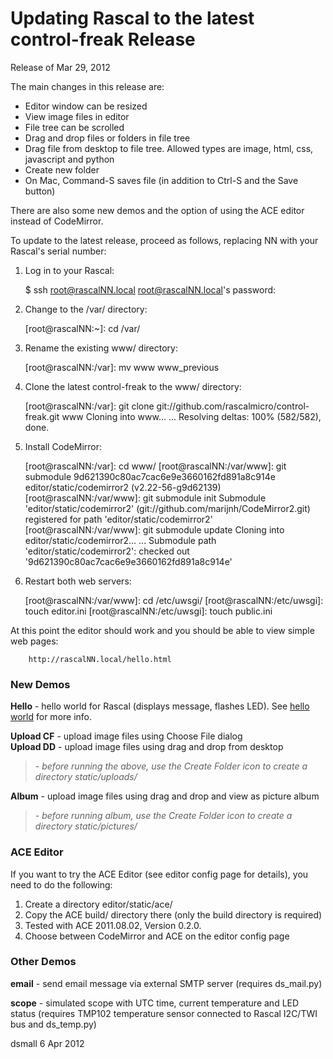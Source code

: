 # Updating Rascal to the latest control-freak Release

Release of Mar 29, 2012

The main changes in this release are:

  * Editor window can be resized
  * View image files in editor
  * File tree can be scrolled
  * Drag and drop files or folders in file tree
  * Drag file from desktop to file tree. Allowed types are image, html, css,
javascript and python
  * Create new folder
  * On Mac, Command-S saves file (in addition to Ctrl-S and the Save button)

There are also some new demos and the option of using the ACE editor instead
of CodeMirror.

To update to the latest release, proceed as follows, replacing NN with your Rascal's serial number:

  1. Log in to your Rascal:
  
        $ ssh root@rascalNN.local
        root@rascalNN.local's password:
  
  2. Change to the /var/ directory:
  
        [root@rascalNN:~]: cd /var/
  
  3. Rename the existing www/ directory:
  
        [root@rascalNN:/var]: mv www www_previous
  
  4. Clone the latest control-freak to the www/ directory:
  
        [root@rascalNN:/var]: git clone git://github.com/rascalmicro/control-freak.git www
        Cloning into www...
        ...
        Resolving deltas: 100% (582/582), done.

  5. Install CodeMirror:
  
        [root@rascalNN:/var]: cd www/
        [root@rascalNN:/var/www]: git submodule
        9d621390c80ac7cac6e9e3660162fd891a8c914e editor/static/codemirror2 (v2.22-56-g9d62139)
        [root@rascalNN:/var/www]: git submodule init
        Submodule 'editor/static/codemirror2' (git://github.com/marijnh/CodeMirror2.git) registered for path 'editor/static/codemirror2'
        [root@rascalNN:/var/www]: git submodule update
        Cloning into editor/static/codemirror2...
        ...
        Submodule path 'editor/static/codemirror2': checked out '9d621390c80ac7cac6e9e3660162fd891a8c914e'

  6. Restart both web servers:
  
        [root@rascalNN:/var/www]: cd /etc/uwsgi/
        [root@rascalNN:/etc/uwsgi]: touch editor.ini 
        [root@rascalNN:/etc/uwsgi]: touch public.ini 
        
At this point the editor should work and you should be able to view simple web pages:

        http://rascalNN.local/hello.html

### New Demos

**Hello** - hello world for Rascal (displays message, flashes LED). See [hello
world][1] for more info.

**Upload CF** - upload image files using Choose File dialog  
**Upload DD** - upload image files using drag and drop from desktop

> _- before running the above, use the Create Folder icon to create a
directory static/uploads/_

**Album** - upload image files using drag and drop and view as picture album

> _- before running album, use the Create Folder icon to create a directory
static/pictures/_

### ACE Editor

If you want to try the ACE Editor (see editor config page for details), you
need to do the following:

  1. Create a directory editor/static/ace/
  2. Copy the ACE build/ directory there (only the build directory is required)
  3. Tested with ACE 2011.08.02, Version 0.2.0.
  4. Choose between CodeMirror and ACE on the editor config page

### Other Demos

**email** - send email message via external SMTP server (requires ds_mail.py)

**scope** - simulated scope with UTC time, current temperature and LED status
(requires TMP102 temperature sensor connected to Rascal I2C/TWI bus and
ds_temp.py)

dsmall 6 Apr 2012

   [1]: http://blog.hlh.co.uk/2012/02/07/hello-world-2/
